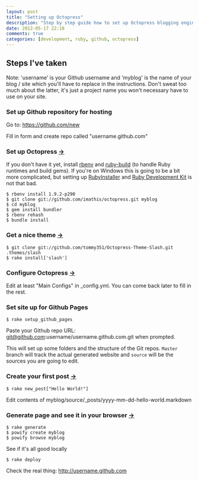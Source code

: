 ```yaml
---
layout: post
title: "Setting up Octopress"
description: "Step by step guide how to set up Octopress blogging engine hosted on Github Pages. No database, Markdown for content and lightweight Ruby templating."
date: 2012-05-17 22:18
comments: true
categories: [development, ruby, github, octopress]
---
```

## Steps I've taken

Note: 'username' is your Github username and 'myblog' is the name of your blog / site which you'll have to replace in the instructions. Don't sweat too much about the latter, it's just a project name you won't necessary have to use on your site.

### Set up Github repository for hosting

Go to: https://github.com/new

Fill in form and create repo called "username.github.com"

### Set up Octopress [&#8594;](http://octopress.org/docs/setup/)

If you don't have it yet, install [rbenv](https://github.com/sstephenson/rbenv#section_2) and [ruby-build](https://github.com/sstephenson/ruby-build#installing-ruby-build) (to handle Ruby runtimes and build gems). If you're on Windows this is going to be a bit more complicated, but setting up [RubyInstaller](http://rubyinstaller.org/downloads) and [Ruby Development Kit](https://github.com/oneclick/rubyinstaller/wiki/Development-Kit) is not that bad.

```
$ rbenv install 1.9.2-p290
$ git clone git://github.com/imathis/octopress.git myblog
$ cd myblog
$ gem install bundler
$ rbenv rehash
$ bundle install
```

### Get a nice theme [&#8594;](http://zespia.tw/Octopress-Theme-Slash/)

```
$ git clone git://github.com/tommy351/Octopress-Theme-Slash.git .themes/slash
$ rake install['slash']
```

### Configure Octopress [&#8594;](http://octopress.org/docs/configuring/)

Edit at least "Main Configs" in _config.yml. You can come back later to fill in the rest.

### Set site up for Github Pages

```
$ rake setup_github_pages
```
    
Paste your Github repo URL: git@github.com:username/username.github.com.git when prompted.

This will set up some folders and the structure of the Git repos. `Master` branch will track the actual generated website and `source` will be the sources you are going to edit.

### Create your first post [&#8594;](http://octopress.org/docs/blogging/)

```
$ rake new_post["Hello World!"]
```
    
Edit contents of myblog/source/_posts/yyyy-mm-dd-hello-world.markdown

### Generate page and see it in your browser [&#8594;](http://octopress.org/docs/deploying/github/)

```
$ rake generate
$ powify create myblog
$ powify browse myblog
```
    
See if it's all good locally

```
$ rake deploy
```

Check the real thing: http://username.github.com
